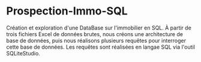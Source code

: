 # Prospection-Immo-SQL
Création et exploration d'une DataBase sur l'immobilier en SQL.
À partir de trois fichiers Excel de données brutes, nous créons une architecture de base de données, puis nous réalisons plusieurs requêtes pour interroger cette base de données. Les requêtes sont réalisées en langae SQL via l'outil SQLiteStudio.
